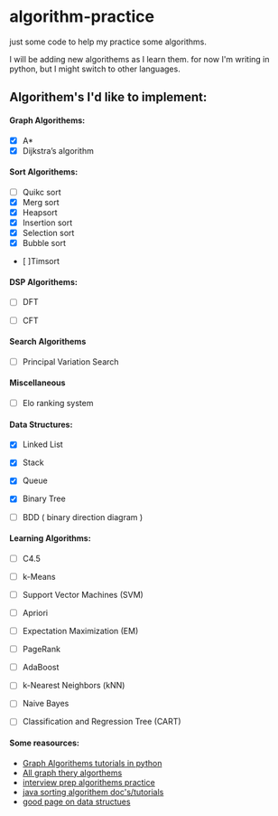 # algorithm-practice
just some code to help my practice some algorithms.

I will be adding new algorithems as I learn them. for now I'm writing in python, but I might switch to other languages. 


## Algorithem's I'd like to implement: 

#### Graph Algorithems: 
  - [x] A* 
  - [x] Dijkstra’s algorithm

#### Sort Algorithems: 
  - [ ] Quikc sort
  - [x] Merg sort
  - [x] Heapsort
  - [x] Insertion sort
  - [x] Selection sort
  - [x] Bubble sort
  - [ ]Timsort

#### DSP Algorithems: 
  - [ ] DFT
  - [ ] CFT
  

#### Search Algorithems
  - [ ] Principal Variation Search


#### Miscellaneous
  - [ ] Elo ranking system
 
#### Data Structures:
  - [x] Linked List
  - [x] Stack
  - [x] Queue
  - [x] Binary Tree
  - [ ] BDD ( binary direction diagram )

 
#### Learning Algorithms:
  - [ ] C4.5
  - [ ] k-Means
  - [ ] Support Vector Machines (SVM)
  - [ ] Apriori
  - [ ] Expectation Maximization (EM)
  - [ ] PageRank
  - [ ] AdaBoost
  - [ ] k-Nearest Neighbors (kNN)
  - [ ] Naive Bayes
  - [ ] Classification and Regression Tree (CART)


#### Some reasources: 
  * [Graph Algorithems tutorials in python](http://www.redblobgames.com/)
  * [All graph thery algorthems](https://en.wikipedia.org/wiki/Category:Graph_algorithms)
  * [interview prep algorithems practice](http://www.programcreek.com/2012/11/top-10-algorithms-for-coding-interview/)
  * [java sorting algorithem doc's/tutorials](http://www.java2novice.com/java-sorting-algorithms/)
  * [good page on data structues](https://www.topcoder.com/community/data-science/data-science-tutorials/data-structures/)
